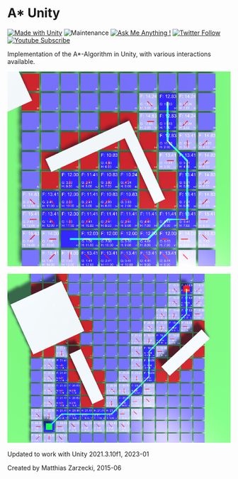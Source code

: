 # A* Unity

[![Made with Unity](https://img.shields.io/badge/Made%20with-Unity-57b9d3.svg?style=flat&logo=unity)](https://unity3d.com) ![Maintenance](https://img.shields.io/badge/Maintained%3F-yes-green.svg) [![Ask Me Anything !](https://img.shields.io/badge/Ask%20me-anything-1abc9c.svg)](http://www.matthiaszarzecki.com) [![Twitter Follow](https://img.shields.io/twitter/follow/matthias_code.svg?style=social&label=Follow)](https://twitter.com/matthias_code) [![Youtube Subscribe](https://img.shields.io/youtube/channel/subscribers/UCvMdsKesM05bIG0eq7M5z1g?style=social)](https://www.youtube.com/channel/UCvMdsKesM05bIG0eq7M5z1g?sub_confirmation=1)

Implementation of the A*-Algorithm in Unity, with various interactions available.

![A* Unity Screenshot](media/astar05.png)

![A* Unity Screenshot](media/astar06.png)

Updated to work with Unity 2021.3.10f1, 2023-01

Created by Matthias Zarzecki, 2015-06
